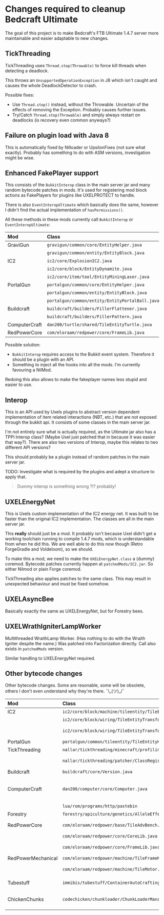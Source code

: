 # Changes required to cleanup Bedcraft Ultimate

The goal of this project is to make Bedcraft's FTB Ultimate 1.4.7 server more maintainable and easier adaptable to new changes.

## TickThreading
TickThreading uses `Thread.stop(Throwable)` to force kill threads when detecting a deadlock.

This throws an `UnsupportedOperationException` in J8 which isn't caught and causes the whole DeadlockDetector to crash.

Possible fixes:
- Use `Thread.stop()` instead, without the Throwable. Uncertain of the effects of removing the Exception. Probably causes further issues.
- Try/Catch `Thread.stop(Throwable)` and simply always restart on deadlocks (is recovery even common anyways?)

## Failure on plugin load with Java 8
This is automatically fixed by Nilloader or UpsilonFixes (not sure what exactly). Probably has something to do with ASM versions, investigation might be wise.

## Enhanced FakePlayer support
This consists of the `BukkitInterop` class in the main server jar and many random bytecode patches in mods. It's used for registering mod block actions as FakePlayers for plugins like UXELPROTECT to handle.

There is also `EventInteropUltimate` which basically does the same, however I didn't find the actual implementation of `hasPermissions()`.

All these methods in these mods currently call `BukkitInterop` or `EventInteropUltimate`:

| Mod           | Class                                           | FakePlayer Name     |
| :------------ | :---------------------------------------------- | :------------------ |
| GraviGun      | `gravigun/common/core/EntityHelper.java`        | GravityGun          |
|               | `gravigun/common/entity/EntityBlock.java`       | GravityGun2         |
| IC2           | `ic2/core/ExplosionIC2.java`                    | EXPLOSIVE           |
|               | `ic2/core/block/EntityDynamite.java`            | DYNAME              |
|               | `ic2/core/item/tool/EntityMiningLaser.java`     | LASER               |
| PortalGun     | `portalgun/common/core/EntityHelper.java`       | PortalGun           |
|               | `portalgun/common/entity/EntityBlock.java`      | PortalGun2          |
|               | `portalgun/common/entity/EntityPortalBall.java` | PortalGun2          |
| Buildcraft    | `buildcraft/builders/FillerFlattener.java`      | Filler              |
|               | `buildcraft/builders/FillerPattern.java`        | Filler              |
| ComputerCraft | `dan200/turtle/shared/TileEntityTurtle.java`    | Computercraft\<ID\> |
| RedPowerCore  | `com/eloraam/redpower/core/FrameLib.java`       | FRAME               |

Possible solution:
- `BukkitInterop` requires access to the Bukkit event system. Therefore it should be a plugin with an API.
- Something to inject all the hooks into all the mods. I'm currently favouring a NilMod.

Redoing this also allows to make the fakeplayer names less stupid and easier to use.

## Interop
This is an API used by Uxels plugins to abstract version dependent implementation of item related interactions (NBT, etc.) that are not exposed through the bukkit api. It consists of some classes in the main server jar.

I'm not entirely sure what is actually required, as the Ultimate jar also has a TPPI Interop class? (Maybe Uxel just patched that in because it was easier that way?). There are also two versions of Interop, maybe this relates to two different API versions?

This should probably be a plugin instead of random patches in the main server jar.

TODO: Investigate what is required by the plugins and adept a structure to apply that.

> Dummy interop is something wrong ?!? probably!

## UXELEnergyNet
This is Uxels custom implementation of the IC2 energy net. It was built to be faster than the original IC2 implementation.
The classes are all in the main server jar.

This **really** should just be a mod. It probably isn't because Uxel didn't get a working toolchain running to compile 1.4.7 mods, which is understandable from when he did this. We are well able to do this now though (Retro ForgeGradle and Voldeloom), so we should.

To make this a mod, we need to make the `UXELEnergyNet.class` a (dummy) coremod. Bytecode patches currently happen at `patchedMods/IC2.jar`. So either Nilmod or plain Forge coremod.

TickThreading also applies patches to the same class. This may result in unexpected behaviour and must be fixed somehow.

## UXELAsyncBee
Basically exactly the same as UXELEnergyNet, but for Forestry bees.

## UXELWrathIgniterLampWorker
Multithreaded WraithLamp Worker. (Has nothing to do with the Wraith Igniter despite the name.) Was patched into Factorization directly. Call also exists in `patchedMods` version.

Similar handling to UXELEnergyNet required.

## Other bytecode changes
Other bytecode changes. Some are resonable, some will be obsolete, others I don't even understand why they're there. ¯\\\_(ツ)\_/¯

| Mod                | Class                                                              | Description                                                                                                           |
| :----------------- | :----------------------------------------------------------------- | :-------------------------------------------------------------------------------------------------------------------- |
| IC2                | `ic2/core/block/machine/tileentity/TileEntityMatter.java`          | Has a safe input of 8192 EU/t                                                                                         |
|                    | `ic2/core/block/wiring/TileEntityTransformer.java`                 | Interal power buffer multiplied by 64                                                                                 |
|                    | `ic2/core/block/wiring/TileEntityTransformer.java`                 | Transformer sends up to 21 packets/tick                                                                               |
| PortalGun          | `portalgun/common/tileentity/TileEntityHEP.java`                   | TODO: Look at deobfuscated source                                                                                     |
| TickThreading      | `nallar/tickthreading/minecraft/profiling/EntityTickProfiler.java` | Show dim in Profiler command                                                                                          |
|                    | `nallar/tickthreading/patcher/ClassRegistry.java`                  | Patches out the patcher to prevent overwrite of manual jar patches                                                    |
| Buildcraft         | `buildcraft/core/Version.java`                                     | Remove dead version checker                                                                                           |
| ComputerCraft      | `dan200/computer/core/Computer.java`                               | Part of `queueLuaEvent` has been synchronized over a random int[] called `uxel` instead of `this` for unknown reasons |
|                    | `lua/rom/programs/http/pastebin`                                   | Pastebin API with https                                                                                               |
| Forestry           | `forestry/apiculture/genetics/AlleleEffectNone.java`               | Probably related to UXELAsyncBee                                                                                      |
| RedPowerCore       | `com/eloraam/redpower/base/TileAdvBench.java`                      | Synchronized variables, maybe dupe bug prevention?                                                                    |
|                    | `com/eloraam/redpower/core/CoreLib.java`                           | TODO: Look at deobfuscated                                                                                            |
|                    | `com/eloraam/redpower/core/FrameLib.java`                          | Prevent move of item id 516 and 1053                                                                                  |
| RedPowerMechanical | `com/eloraam/redpower/machine/TileFrameMoving.java`                | Cooldown for Frames                                                                                                   |
|                    | `com/eloraam/redpower/machine/TileMotor.java`                      | TODO: Bigger changes, look in detail (patchedMods)                                                                    |
| Tubestuff          | `immibis/tubestuff/ContainerAutoCraftingMk2.java`                  | `BasicInventory.mergeStackIntoRange` yeeted out                                                                       |
| ChickenChunks      | `codechicken/chunkloader/ChunkLoaderManager.java`                  | Reversed calls to `loadLoginTimes()`, makes online in the last X hours requirement actually work                      |
